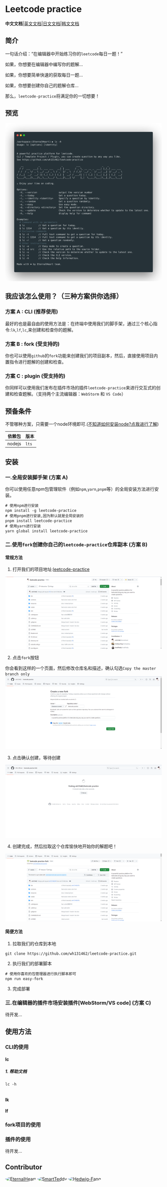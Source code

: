 # Leetcode practice

**中文文档**|[英文文档](../README.md)|[日文文档](./README_JP.md)|[韩文文档](./README_KR.md)

## 简介

一句话介绍：“在编辑器中开始练习你的`leetcode`每日一题！”

如果，你想要在编辑器中编写你的题解...

如果，你想要简单快速的获取每日一题...

如果，你想要创建你自己的题解仓库...

那么，`leetcode-practice`将满足你的一切想要！

## 预览

![CLI-lc](../resources/images/lc-cli-h.png)

## 我应该怎么使用？（三种方案供你选择）

### 方案 A : CLI (推荐使用)

最好的也是最自由的使用方法是：在终端中使用我们的脚手架，通过三个核心指令:`lk`,`lf`,`lc`,来创建和检查你的题解。

### 方案 B : fork (受支持的)

你也可以使用`github`的`fork`功能来创建我们的项目副本，然后，直接使用项目内置指令进行题解的创建和检查。

### 方案 C : plugin (受支持的)

你同样可以使用我们发布在插件市场的插件`leetcode-practice`来进行交互式的创建和检查题解。（支持两个主流编辑器：`WebStorm` 和 `VS Code`）

## 预备条件

不管哪种方案，只需要一个node环境即可.([不知道如何安装node?点我进行了解](https://nodejs.org/en/learn/getting-started/how-to-install-nodejs))

| 依赖包    | 版本    |
|--------|-------|
| nodejs | `lts` |

## 安装

### 一.全局安装脚手架 (方案 A)

你可以使用任意npm包管理软件（例如`npm`,`yarn`,`pnpm`等）的全局安装方法进行安装。

```shell
# 使用npm进行安装
npm install -g leetcode-practice
# 使用pnpm进行安装,因为默认就是全局安装的
pnpm install leetcode-practice
# 使用yarn进行安装
yarn global install leetcode-practice
```

### 二.使用`fork`创建你自己的`leetcode-practice`仓库副本 (方案 B)

#### 常规方法
1. 打开我们的项目地址:[leetcode-practice](https://github.com/wh131462/leetcode-practice)

![leetcode-practice-github](../resources/images/leetcode-practice-github.png)

2. 点击`fork`按钮

你会看到这样的一个页面，然后修改仓库名和描述，确认勾选`Copy the master branch only`
![github-fork](../resources/images/github-fork.png)

3. 点击确认创建，等待创建

![github-forking](../resources/images/github-forking.png)

4. 创建完成，然后拉取这个仓库愉快地开始你的解题吧！

![github-forked](../resources/images/github-forked.png)

#### 简便方法
1. 拉取我们的仓库到本地

```shell
git clone https://github.com/wh131462/leetcode-practice.git
```

2. 执行我们的部署脚本

```shell
# 使用你喜欢的包管理器进行执行脚本即可
npm run easy-fork
```

3. 完成部署

### 三.在编辑器的插件市场安装插件[WebStorm/VS code] (方案 C)

待开发...

## 使用方法

### CLI的使用

#### lc
##### 1. 帮助文档
```shell
lc -h 
```
```shell

```

#### lk

#### lf

### fork项目的使用

### 插件的使用

待开发...

## Contributor

[<img src="https://avatars.githubusercontent.com/u/48346853" style="border-radius:50%;" width="30" height="30" alt="EternalHeart"/>](https://github.com/wh131462)
[<img src="https://avatars.githubusercontent.com/u/61453917" style="border-radius:50%;" width="30" height="30" alt="SmartTeddy"/>](https://github.com/SmallTeddy)
[<img src="https://avatars.githubusercontent.com/u/35305691" style="border-radius:50%;" width="30" height="30" alt="Hedwig-Fang"/>](https://github.com/Hedwig-Fang)
